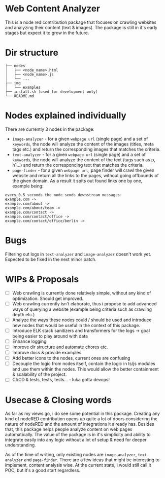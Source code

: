 # Web Content Analyzer

This is a node red contribution package that focuses on crawling websites and analyzing their content (text & images). The package is still in it's early stages but expect it to grow in the future.

# Dir structure

```
├── nodes
│   ├── <node_name>.html
│   ├── <node_name>.js
│   └── ...
├── img
│   └── examples
├── install.sh (used for development only)
└── README.md
```

# Nodes explained individually

There are currently 3 nodes in the package:
- `image-analyzer` - for a given `webpage url` (single page) and a set of `keywords`, the node will analyze the content of the images (titles, meta tags etc.) and return the corresponding images that matches the criteria.
- `text-analyzer` - for a given `webpage url` (single page) and a set of `keywords`, the node will analyze the content of the text (tags such as p, h1...) and return the corresponding text that matches the criteria.
- `page-finder` - for a given `webpage url`, page finder will crawl the given website and return all the links to the pages, without going offbounds of the given domain. As a result it spits out found links one by one, example being: 
```
every 0.5 seconds the node sends downstream messages:
example.com ->
example.com/about ->
example.com/about/team ->
example.com/contact ->
example.com/contact/office ->
example.com/contact/office/berlin ->
```

# Bugs

Filtering out logs in `text-analyzer` and `image-analyzer` doesn't work yet. Expected to be fixed in the next minor patch.

# WIPs & Proposals

- [ ] Web crawling is currently done relatively simple, without any kind of optimization. Should get improved.
- [ ] Web crawling currently isn't elaborate, thus i propose to add advanced ways of querying a website (example being criteria such as crawling depth etc.)
- [ ] Analyze the ways these nodes could / should be used and introduce new nodes that would be useful in the context of this package.
- [ ] Introduce ELK stack sanitizers and transformers for the logs -> goal being easier to play around with data
- [ ] Enhance logging
- [ ] Improve dir structure and automate chores etc.
- [ ] Improve docs & provide examples
- [ ] Add better icons to the nodes, current ones are confusing
- [ ] Decouple the logic from nodes itself, contain the logic in ts/js modules and use them within the nodes. This would allow the better containment & scalability of the project. 
- [ ] CI/CD & tests, tests, tests... - luka gotta devops!

# Usecase & Closing words

As far as my views go, i do see some potential in this package. Creating any kind of nodeRED contribution opens up quite a lot of doors considering the nature of nodeRED and the amount of integrations it already has. Besides that, this package helps people analyze content on web pages automatically. The value of the package is in it's simplicity and ability to integrate easily into any logic without a lot of setup & need for deeper understanding.

As of the time of writing, only existing nodes are `image-analyzer`, `text-analyzer` and `page-finder`. There are a few ideas that might be interesting to implement, content analysis wise. At the current state, i would still call it POC, but it's a good start regardless.

